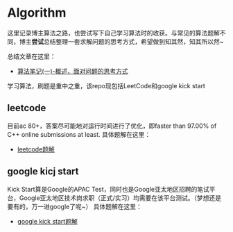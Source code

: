 # Algorithm
这里记录博主算法之路，也尝试写下自己学习算法时的收获。与常见的算法题解不同，博主**尝试**总结整理一套求解问题的思考方式，希望做到知其然，知其所以然~

总结文章在这里：
* [算法笔记(一)-概述，面对问题的思考方式](https://akeeper.space/blog/%E7%AE%97%E6%B3%95%E7%AC%94%E8%AE%B0%EF%BC%88%E4%B8%80%EF%BC%89%E6%A6%82%E8%BF%B0.html)

学习算法，刷题是重中之重，该repo现包括LeetCode和google kick start
## leetcode
目前ac 80+，答案尽可能地对运行时间进行了优化，即faster than 97.00% of C++ online submissions at least.
具体题解在这里：
* [leetcode题解](https://akeeper.space/blog/leetcode-answers)

## google kicj start
Kick Start算是Google的APAC Test，同时也是Google亚太地区招聘的笔试平台，Google亚太地区技术岗求职（正式/实习）均需要在该平台测试。（梦想还是要有的，万一进google了呢~）
具体题解在这里：
* [google kick start题解](https://akeeper.space/blog/kick-start)

